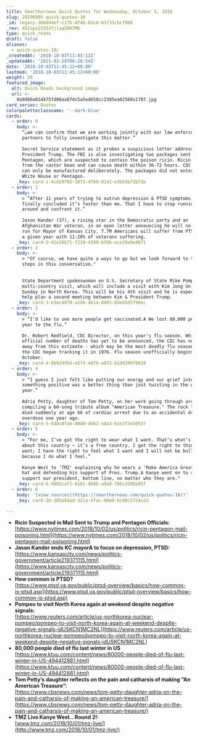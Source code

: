 ```yaml
---
title: Smarthernews Quick Quotes for Wednesday, October 3, 2018
slug: 20190905-quick-quotes-10
_id: legacy-30689def-c1fb-4f4b-b5c0-03733cbcf0b6
_rev: 45Isps23253Yjlaq2DH7Mb
type: quick_reads
draft: false
aliases:
  - quick-quotes-10/
_createdAt: '2018-10-03T11:45:12Z'
_updatedAt: '2021-03-28T00:20:54Z'
date: '2018-10-03T11:45:12+00:00'
lastmod: '2018-10-03T11:45:12+00:00'
weight: 50
featured_image:
  alt: Quick Reads background image
  url: >-
    0a9d66a01d475fd06aa87dc5a5ed658cc2385ea02560x1707.jpg
card_series: Quotes
colorpaletteclassname: '--dark-blue'
cards:
  - order: 0
    body: >-
      “…we can confirm that we are working jointly with our law enforcement
      partners to fully investigate this matter.”  
        
      Secret Service statement as it probes a suspicious letter addressed to
      President Trump. The FBI is also investigating two packages sent to the
      Pentagon, which are suspected to contain the poison ricin. Ricin is made
      from the castor bean and can cause death within 36-72 hours. CDC says it
      can only be manufactured deliberately. The packages did not enter the
      White House or Pentagon.
    _key: card-1-4cd29702-1073-4769-8142-e3b55b72b71b
  - order: 1
    body: >-
      > “After 11 years of trying to outrun depression & PTSD symptoms, I have
      finally concluded it’s faster than me. That I have to stop running, turn
      around and confront it.”  
        
      Jason Kander (37), a rising star in the Democratic party and an
      Afghanistan War veteran, in an open letter announcing he will no longer
      run for Mayor of Kansas City. 7.7M Americans will suffer from PTSD during
      a given year with 11-20% of veterans suffering.
    _key: card-2-d1e28b71-f229-4349-bf6b-ece19a9e4671
  - order: 2
    body: >-
      > "Of course, we have quite a ways to go but we look forward to the next
      steps in this conversation."  
        
        
      State Department spokeswoman on U.S. Secretary of State Mike Pompeo's
      multi-country visit, which will include a visit with Kim Jong Un this
      Sunday in North Korea. This will be his 4th visit and he is expected to
      help plan a second meeting between Kim & President Trump.
    _key: card-3-e3ac40f8-a18b-4b1a-8495-83eb5d5f96ec
  - order: 3
    body: >-
      > “I’d like to see more people get vaccinated.A We lost 80,000 people last
      year to the flu.”  
        
      Dr. Robert Redfield, CDC Director, on this year's flu season. While the
      official number of deaths has yet to be announced, the CDC has not backed
      away from this estimate - which may be the most deadly flu season since
      the CDC began tracking it in 1976. Flu season unofficially begins in
      October.
    _key: card-4-0b924954-e574-4d76-a872-81d4290f8610
  - order: 4
    body: >-
      > “I guess I just felt like putting our energy and our grief into
      something positive was a better thing than just twisting in the wind for a
      year.”  
        
      Adria Petty, daughter of Tom Petty, on her work going through archives,
      compiling a 60-song tribute album "American Treasure." The rock legend
      died suddenly at age 66 of cardiac arrest due to an accidental drug
      overdose one year ago.
    _key: card-5-540c8fa6-8048-4662-a8a3-b1e3f3e50537
  - order: 5
    body: >-
      > “For me, I’ve got the right to wear what I want. That’s what’s so dope
      about this country – it’s a free country. I got the right to think what I
      want; I have the right to feel what I want and I will not be bullied
      because I do what I feel.”  
        
      Kanye West to 'TMZ' explaining why he wears a 'Make America Great Again'
      hat and defending his support of Pres. Trump.A Kanye went on to say "I
      support our president, bottom line, no matter who they are."
    _key: card-6-9802caf1-6161-4b0b-a9a0-f06cd398a95f
  - order: 6
    body: '[view sources](https://smarthernews.com/quick-quotes-10/)'
    _key: card-10-305a8dad-32ca-4fac-90e0-bc90c5724cd3

---
```

* **Ricin Suspected in Mail Sent to Trump and Pentagon Officials:**  
[https://www.nytimes.com/2018/10/02/us/politics/ricin-pentagon-mail-poisoning.html](https://www.nytimes.com/2018/10/02/us/politics/ricin-pentagon-mail-poisoning.html)
* **Jason Kander ends KC mayorA to focus on depression, PTSD:**  
[https://www.kansascity.com/news/politics-government/article219371115.html](https://www.kansascity.com/news/politics-government/article219371115.html)
* **How common is PTSD?**  
[https://www.ptsd.va.gov/public/ptsd-overview/basics/how-common-is-ptsd.asp](https://www.ptsd.va.gov/public/ptsd-overview/basics/how-common-is-ptsd.asp)
* **Pompeo to visit North Korea again at weekend despite negative signals:**  
[https://www.reuters.com/article/us-northkorea-nuclear-pompeo/pompeo-to-visit-north-korea-again-at-weekend-despite-negative-signals-idUSKCN1MC2NL](https://www.reuters.com/article/us-northkorea-nuclear-pompeo/pompeo-to-visit-north-korea-again-at-weekend-despite-negative-signals-idUSKCN1MC2NL)
* **80,000 people died of flu last winter in US**  
[https://www.ktuu.com/content/news/80000-people-died-of-flu-last-winter-in-US-494412881.html](https://www.ktuu.com/content/news/80000-people-died-of-flu-last-winter-in-US-494412881.html)
* **Tom Petty’s daughter reflects on the pain and catharsis of making “An American Treasure”:**  
[https://www.cbsnews.com/news/tom-petty-daughter-adria-on-the-pain-and-catharsis-of-making-an-american-treasure/](https://www.cbsnews.com/news/tom-petty-daughter-adria-on-the-pain-and-catharsis-of-making-an-american-treasure/)
* **TMZ Live Kanye West…Round 2!:**  
[www.tmz.com/2018/10/01/tmz-live/](http://www.tmz.com/2018/10/01/tmz-live/)
